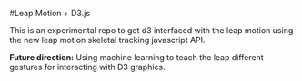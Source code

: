 #Leap Motion + D3.js

This is an experimental repo to get d3 interfaced with the leap motion using the new leap motion skeletal tracking javascript API. 


__Future direction:__ Using machine learning to teach the leap different gestures for interacting with D3 graphics. 

